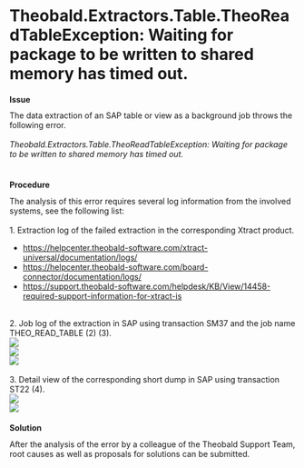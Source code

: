 # Theobald.Extractors.Table.TheoReadTableException: Waiting for package to be written to shared memory has timed out.

<!--html--><h2 style="font-size: 14px;">Issue</h2><div style="">The data extraction of an SAP table or view as a background job throws the following error.<br></div><div style="font-size: 14px;"><br></div><div style=""><i>Theobald.Extractors.Table.TheoReadTableException: Waiting for package to be written to shared memory has timed out.</i></div><div style=""><br></div>
<div style=""><h2 style="font-size: 14px;">Procedure</h2><div style=""><div style="">The analysis of this error requires several log information from the involved systems, see the following list:</div><div style=""><br></div><div style="">1. Extraction log of the failed extraction in the corresponding Xtract product.<br></div><div style=""><ul><li><a href="https://helpcenter.theobald-software.com/xtract-universal/documentation/logs/" target="_blank">https://helpcenter.theobald-software.com/xtract-universal/documentation/logs/</a></li><li><a href="https://helpcenter.theobald-software.com/board-connector/documentation/logs/" target="_blank">https://helpcenter.theobald-software.com/board-connector/documentation/logs/</a><br></li><li><a href="https://support.theobald-software.com/helpdesk/KB/View/14458-required-support-information-for-xtract-is" target="_blank" rel="nofollow">https://support.theobald-software.com/helpdesk/KB/View/14458-required-support-information-for-xtract-is</a><br></li></ul></div><div style=""><br></div><div style="">2. Job log of the extraction in SAP using transaction SM37 and the job name THEO_READ_TABLE (2) (3).<br><img src="https://support.theobald-software.com/helpdesk/File/Get/83769" class="resizable"><br></div><div style=""><img src="https://support.theobald-software.com/helpdesk/File/Get/83768" class="resizable"><br></div><div style=""><img src="https://support.theobald-software.com/helpdesk/File/Get/83767" class="resizable"><br></div><div style=""><br></div><div style="">3. Detail view of the corresponding short dump in SAP using transaction ST22 (4).&nbsp;</div><div style=""><img src="https://support.theobald-software.com/helpdesk/File/Get/83766" class="resizable"><br></div></div></div>
<div style="font-size: 14px;"><img src="https://support.theobald-software.com/helpdesk/File/Get/83765" class="resizable"><br>
</div>
<div style=""><h2 style="font-size: 14px;">Solution</h2><div style="">After the analysis of the error by a colleague of the Theobald Support Team, root causes as well as proposals for solutions can be submitted.<br></div><div style="font-size: 14px;"><br></div><div style="font-size: 14px;"><br></div></div>